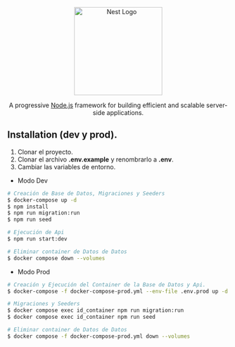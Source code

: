 <p align="center">
  <a href="http://nestjs.com/" target="blank"><img src="https://nestjs.com/img/logo-small.svg" width="200" alt="Nest Logo" /></a>
</p>

[circleci-image]: https://img.shields.io/circleci/build/github/nestjs/nest/master?token=abc123def456
[circleci-url]: https://circleci.com/gh/nestjs/nest

  <p align="center">A progressive <a href="http://nodejs.org" target="_blank">Node.js</a> framework for building efficient and scalable server-side applications.</p>

## Installation (dev y prod).

1. Clonar el proyecto.
2. Clonar el archivo **.env.example** y renombrarlo a **.env**.
3. Cambiar las variables de entorno.

- Modo Dev

```bash
# Creación de Base de Datos, Migraciones y Seeders
$ docker-compose up -d
$ npm install
$ npm run migration:run
$ npm run seed

# Ejecución de Api
$ npm run start:dev

# Eliminar container de Datos de Datos
$ docker compose down --volumes

```

- Modo Prod

```bash
# Creación y Ejecución del Container de la Base de Datos y Api.
$ docker-compose -f docker-compose-prod.yml --env-file .env.prod up -d

# Migraciones y Seeders
$ docker compose exec id_container npm run migration:run
$ docker compose exec id_container npm run seed

# Eliminar container de Datos de Datos
$ docker compose -f docker-compose-prod.yml down --volumes
```

